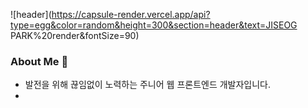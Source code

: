 ![header](https://capsule-render.vercel.app/api?type=egg&color=random&height=300&section=header&text=JISEOG PARK%20render&fontSize=90)
### About Me 👋
- 발전을 위해 끊임없이 노력하는 주니어 웹 프론트엔드 개발자입니다.
- 
<!--
**ralph601/ralph601** is a ✨ _special_ ✨ repository because its `README.md` (this file) appears on your GitHub profile.

Here are some ideas to get you started:

- 🔭 I’m currently working on ...
- 🌱 I’m currently learning ...
- 👯 I’m looking to collaborate on ...
- 🤔 I’m looking for help with ...
- 💬 Ask me about ...
- 📫 How to reach me: ...
- 😄 Pronouns: ...
- ⚡ Fun fact: ...
-->
